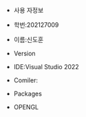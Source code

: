 

 *  사용 자정보
 * 학번:202127009
 * 이름:신도훈


 * Version
 * IDE:Visual Studio 2022
 * Comiler:
 * Packages
  * OPENGL

